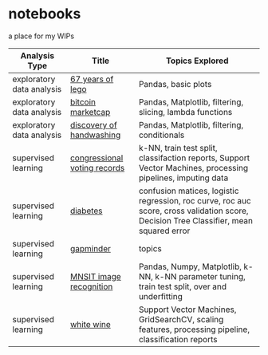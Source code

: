 # notebooks
a place for my WIPs

| Analysis Type | Title | Topics Explored |
| ----------- | ----------- |----------- |
| exploratory data analysis | [67 years of lego](https://github.com/brukeg/notebooks/blob/master/exploratory-data-analysis-67-years-of-lego.ipynb) | Pandas, basic plots |
| exploratory data analysis | [bitcoin marketcap](https://github.com/brukeg/notebooks/blob/master/exploratory-data-analysis-bitcoin-marketcap.ipynb) | Pandas, Matplotlib, filtering, slicing, lambda functions |
| exploratory data analysis | [discovery of handwashing](https://github.com/brukeg/notebooks/blob/master/exploratory-data-analysis-discovery-of-handwashing.ipynb) | Pandas, Matplotlib, filtering, conditionals |
| supervised learning | [congressional voting records](https://github.com/brukeg/notebooks/blob/master/supervised-learning-congressional-voting-records.ipynb) | k-NN, train test split, classifaction reports, Support Vector Machines, processing pipelines, imputing data |
| supervised learning | [diabetes](https://github.com/brukeg/notebooks/blob/master/supervised-learning-diabetes.ipynb) | confusion matices, logistic regression, roc curve, roc auc score, cross validation score, Decision Tree Classifier, mean squared error |
| supervised learning | [gapminder](https://github.com/brukeg/notebooks/blob/master/supervised-learning-gapminder.ipynb) | topics |
| supervised learning | [MNSIT image recognition](https://github.com/brukeg/notebooks/blob/master/supervised-learning-MNSIT-image-recognition.ipynb)| Pandas, Numpy, Matplotlib, k-NN, k-NN parameter tuning, train test split, over and underfitting |
| supervised learning | [white wine](https://github.com/brukeg/notebooks/blob/master/supervised-learning-white-wine.ipynb) | Support Vector Machines, GridSearchCV, scaling features, processing pipeline, classification reports |
